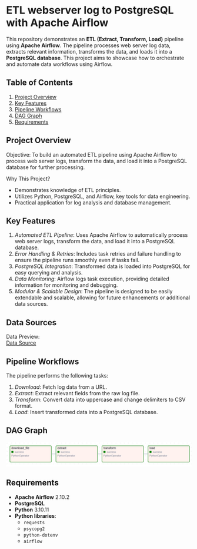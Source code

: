 # ETL webserver log to PostgreSQL with Apache Airflow

This repository demonstrates an **ETL (Extract, Transform, Load)** pipeline using **Apache Airflow**. The pipeline processes web server log data, extracts relevant information, transforms the data, and loads it into a **PostgreSQL database**. This project aims to showcase how to orchestrate and automate data workflows using Airflow.

## Table of Contents
1. [Project Overview](#project-overview)
2. [Key Features](#key-features)
3. [Pipeline Workflows](#pipeline-workflows)
4. [DAG Graph](#DAG-graphs)
5. [Requirements](#requirements)

## Project Overview

Objective:
To build an automated ETL pipeline using Apache Airflow to process web server logs, transform the data, and load it into a PostgreSQL database for further processing.

Why This Project?
- Demonstrates knowledge of ETL principles.
- Utilizes Python, PostgreSQL, and Airflow, key tools for data engineering.
- Practical application for log analysis and database management.

## Key Features
1. *Automated ETL Pipeline*: Uses Apache Airflow to automatically process web server logs, transform the data, and load it into a PostgreSQL database.
2. *Error Handling & Retries*: Includes task retries and failure handling to ensure the pipeline runs smoothly even if tasks fail.
3. *PostgreSQL Integration*: Transformed data is loaded into PostgreSQL for easy querying and analysis.
4. *Data Monitoring*: Airflow logs task execution, providing detailed information for monitoring and debugging.
5. *Modular & Scalable Design*: The pipeline is designed to be easily extendable and scalable, allowing for future enhancements or additional data sources.

## Data Sources
Data Preview:  
[Data Source](https://cf-courses-data.s3.us.cloud-object-storage.appdomain.cloud/IBM-DB0250EN-SkillsNetwork/labs/Apache%20Airflow/Build%20a%20DAG%20using%20Airflow/web-server-access-log.txt)

## Pipeline Workflows

The pipeline performs the following tasks:
1. *Download*: Fetch log data from a URL.
2. *Extract*: Extract relevant fields from the raw log file.
3. *Transform*: Convert data into uppercase and change delimiters to CSV format.
4. *Load*: Insert transformed data into a PostgreSQL database.

## DAG Graph
![DAG Graph](assets/dag_graph.jpeg)

## Requirements

- **Apache Airflow** 2.10.2
- **PostgreSQL**
- **Python** 3.10.11
- **Python libraries**:
  - `requests`
  - `psycopg2`
  - `python-dotenv`
  - `airflow`
